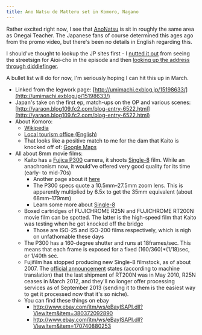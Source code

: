 ```yaml
---
title: Ano Natsu de Matteru set in Komoro, Nagano
---
```


Rather excited right now, I see that [AnoNatsu](http://www.ichika-ichika.com/) is sit in roughly the same area as Onegai Teacher. The Japanese fans of course determined this ages ago from the promo video, but there's been no details in English regarding this.

I should've thought to lookup the JP sites first - I [nutted it out](http://en.wikipedia.org/wiki/Special:Search?search=aioi-cho) from seeing the streetsign for Aioi-cho in the episode and then [looking up the address through diddlefinger](http://diddlefinger.com/m/naganoken/komoroshi/402820/?ch=3-3-3&t=m).

A bullet list will do for now, I'm seriously hoping I can hit this up in March.

* Linked from the legwork page: [http://umimachi.exblog.jp/15198633/](http://umimachi.exblog.jp/15198633/)
* Japan's take on the first ep, match-ups on the OP and various scenes: [http://yaraon.blog109.fc2.com/blog-entry-6522.html](http://yaraon.blog109.fc2.com/blog-entry-6522.html)
* About Komoro:
    * [Wikipedia](http://en.wikipedia.org/wiki/Komoro,_Nagano)
    * [Local tourism office (English)](http://hometown.infocreate.co.jp/en/chubu/komoro/komoro-e.html)
    * That looks like a positive match to me for the dam that Kaito is knocked off of: [Google Maps](http://g.co/maps/ahhjz)
* All about 8mm movie films:
    * Kaito has a [Fujica P300](http://www.super8data.com/database/cameras_list/cameras_fuji/fujica_p300new.htm) camera, it shoots [Single-8](http://en.wikipedia.org/wiki/Single-8) film. While an anachronism now, it would've offered very good quality for its time (early- to mid-70s)
        * Another page about it [here](http://super8wiki.com/index.php/Fujica_P300)
        * The P300 specs quote a 10.5mm–27.5mm zoom lens. This is apparently multiplied by 6.5x to get the 35mm equivalent (about 68mm–179mm)
        * Learn some more about [Single-8](http://www.single8film.com/why.html)
    * Boxed cartridges of FUJICHROME R25N and FUJICHROME RT200N movie film can be spotted. The latter is the high-speed film that Kaito was testing when he got knocked off the bridge
        * Those are ISO-25 and ISO-200 films respectively, which is nigh on unfathomable these days
    * The P300 has a 160-degree shutter and runs at 18frames/sec. This means that each frame is exposed for a fixed (160/360)*(1/18)sec, or 1/40th sec.
    * Fujifilm has stopped producing new Single-8 filmstock, as of about 2007. The [official announcement](http://fujifilm.jp/information/articlead_0011.html) states (according to machine translation) that the last shipment of RT200N was in May 2010, R25N ceases in March 2012, and they'll no longer offer processing services as of September 2013 (sending it to them is the easiest way to get it processed now that it's so niche).
    * You can find these things on ebay
        * http://www.ebay.com/itm/ws/eBayISAPI.dll?ViewItem&item=380372092890
        * http://www.ebay.com/itm/ws/eBayISAPI.dll?ViewItem&item=170740880253


